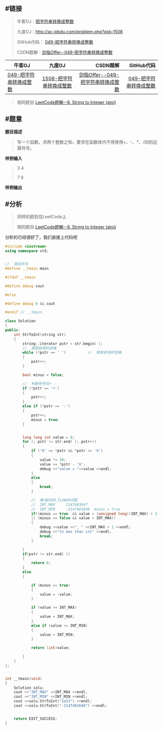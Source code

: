 #链接
------- 
>牛客OJ：[把字符串转换成整数](http://www.nowcoder.com/practice/1277c681251b4372bdef344468e4f26e?tpId=13&tqId=11202&rp=2&ru=%2Fta%2Fcoding-interviews&qru=%2Fta%2Fcoding-interviews%2Fquestion-ranking)
> 
>九度OJ：http://ac.jobdu.com/problem.php?pid=1508
> 
>GitHub代码： [049-把字符串转换成整数](https://github.com/gatieme/CodingInterviews/tree/master/049-把字符串转换成整数)
>
>CSDN题解：[剑指Offer--049-把字符串转换成整数](http://blog.csdn.net/gatieme/article/details/51502651)


| 牛客OJ | 九度OJ | CSDN题解 | GitHub代码 | 
| ------------- |:-------------:| -----:| -----:|
|[049-把字符串转换成整数](http://www.nowcoder.com/practice/1277c681251b4372bdef344468e4f26e?tpId=13&tqId=11202&rp=2&ru=%2Fta%2Fcoding-interviews&qru=%2Fta%2Fcoding-interviews%2Fquestion-ranking) | [1508-把字符串转换成整数](http://ac.jobdu.com/problem.php?pid=1508) | [剑指Offer--049-把字符串转换成整数](http://blog.csdn.net/gatieme/article/details/51502651) | [049-把字符串转换成整数](https://github.com/gatieme/CodingInterviews/tree/master/049-把字符串转换成整数) |



>相同题目 [LeetCode题解--8. String to Integer (atoi)](http://blog.csdn.net/gatieme/article/details/51046065)

#题意
-------


**题目描述**

>写一个函数，求两个整数之和，要求在函数体内不得使用+、-、*、/四则运算符号。

**样例输入**

>3 4
>
>7 9

**样例输出**


#分析
-------

>同样的题目在LeetCode上
>
>相同题目 [LeetCode题解--8. String to Integer (atoi)](http://blog.csdn.net/gatieme/article/details/51046065)

分析的已经很好了，我们直接上代码吧

```cpp
#include <iostream>
using namespace std;


//  调试开关
#define __tmain main

#ifdef __tmain

#define debug cout

#else

#define debug 0 && cout

#endif // __tmain

class Solution
{
public:
    int StrToInt(string str)
    {
        string::iterator pstr = str.begin( );
        //  排除前导的空格
        while (*pstr == ' ')          //  排除前导的空格
        {
            pstr++;
        }

        bool minus = false;

        //  判断符号位+ -
        if (*pstr == '+')
        {
            pstr++;
        }
        else if (*pstr == '-')
        {
            pstr++;
            minus = true;
        }


        long long int value = 0;
        for (; pstr != str.end( ); pstr++)
        {
            if ('0' <= *pstr && *pstr <= '9')
            {
                value *= 10;
                value += *pstr - '0';
                debug <<"value = "<<value <<endl;
            }
            else
            {
                break;
            }

            //  解决OVER_FLOW的问题
            //  INT_MAX     2147483647
            //  INT_MIN     -2147483648  minus = true
            if((minus == true  && value > (unsigned long)(INT_MAX) + 1)     //  负数绝对值最大为INT_MAX + 1
            || (minus == false && value > INT_MAX))                         //  正数最大值为INT_MAX
            {
                debug <<value <<", " <<INT_MAX + 1 <<endl;
                debug <<"to max than int" <<endl;
                break;
            }

        }
        if(pstr != str.end( ))
        {
            return 0;
        }
        else
        {

            if (minus == true)
            {
                value = -value;
            }

            if (value >= INT_MAX)
            {
                value = INT_MAX;
            }
            else if (value <= INT_MIN)
            {
                value = INT_MIN;
            }

            return (int)value;

        }
    }
};


int __tmain(void)
{
    Solution solu;
    cout <<"INT_MAX" <<INT_MAX <<endl;
    cout <<"INT_MIN" <<INT_MIN <<endl;
    cout <<solu.StrToInt("1a33") <<endl;
    cout <<solu.StrToInt("-2147483648") <<endl;


    return EXIT_SUCCESS;
}
```
